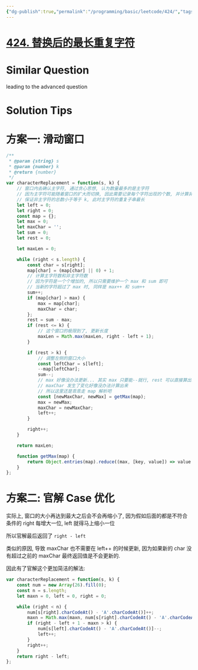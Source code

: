 ```yaml
---
{"dg-publish":true,"permalink":"/programming/basic/leetcode/424/","tags":["leetcode/pointer/sliding-window","leetcode/hash-table"]}
---
```



# [424. 替换后的最长重复字符](https://leetcode.cn/problems/longest-repeating-character-replacement/)

# Similar Question

leading to the advanced question

# Solution Tips

# 方案一: 滑动窗口

```js
/**
 * @param {string} s
 * @param {number} k
 * @return {number}
 */
var characterReplacement = function(s, k) {
    // 窗口内去确认主字符, 通过贪心思想, 认为数量最多的是主字符
    // 因为主字符可能随着窗口的扩大而切换, 因此需要记录每个字符出现的个数, 并计算非主字符的总数
    // 保证非主字符的总数小于等于 k, 此时主字符的重复子串最长
    let left = 0;
    let right = 0;
    const map = {};
    let max = 0;
    let maxChar = '';
    let sum = 0;
    let rest = 0;

    let maxLen = 0;

    while (right < s.length) {
        const char = s[right];
        map[char] = (map[char] || 0) + 1;
        // 计算主字符数和非主字符数
        // 因为字符是一个个增加的, 所以只需要维护一个 max 和 sum 即可
        // 当新的字符超过了 max 时, 同样是 max++ 和 sum++
        sum++;
        if (map[char] > max) {
            max = map[char];
            maxChar = char;
        };
        rest = sum - max;
        if (rest <= k) {
            // 这个窗口的极限到了, 更新长度
            maxLen = Math.max(maxLen, right - left + 1);
        }

        if (rest > k) {
            // 调整左侧的窗口大小
            const leftChar = s[left];
            --map[leftChar];
            sum--;
            // max 好像没办法更新... 其实 max 只要能--就行, rest 可以直接算出来
            // maxChar 发生了变化好像没办法计算出来
            // 所以这里还是乖乖走 map 解析吧
            const [newMaxChar, newMax] = getMax(map);
            max = newMax;
            maxChar = newMaxChar;
            left++;
        }

        right++;
    }

    return maxLen;

    function getMax(map) {
        return Object.entries(map).reduce((max, [key, value]) => value > max[1]? [key, value] : max, ['', 0])
    }
};
```

# 方案二: 官解 Case 优化

实际上, 窗口的大小再达到最大之后会不会再缩小了, 因为假如后面的都是不符合条件的 right 每增大一位, left 就得马上缩小一位

所以官解最后返回了 `right - left`

类似的原因, 导致 maxChar 也不需要在 left++ 的时候更新, 因为如果新的 char 没有超过之前的 maxChar 最终返回值是不会更新的.

因此有了官解这个更加简洁的解法:

```js
var characterReplacement = function(s, k) {
    const num = new Array(26).fill(0);
    const n = s.length;
    let maxn = 0, left = 0, right = 0;

    while (right < n) {
        num[s[right].charCodeAt() - 'A'.charCodeAt()]++;
        maxn = Math.max(maxn, num[s[right].charCodeAt() - 'A'.charCodeAt()])
        if (right - left + 1 - maxn > k) {
            num[s[left].charCodeAt() - 'A'.charCodeAt()]--;
            left++;
        }
        right++;
    }
    return right - left;
};
```
